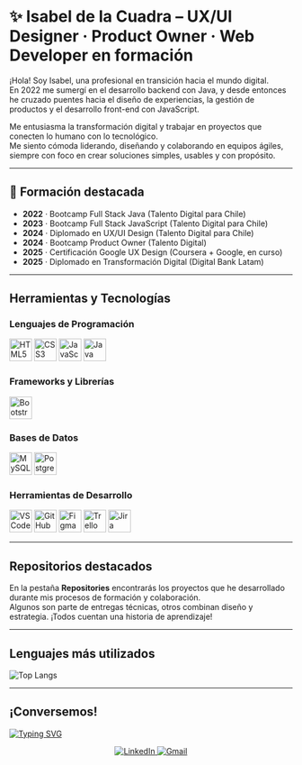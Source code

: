# ✨ Isabel de la Cuadra – UX/UI Designer · Product Owner · Web Developer en formación

¡Hola! Soy Isabel, una profesional en transición hacia el mundo digital.  
En 2022 me sumergí en el desarrollo backend con Java, y desde entonces he cruzado puentes hacia el diseño de experiencias, la gestión de productos y el desarrollo front-end con JavaScript.

Me entusiasma la transformación digital y trabajar en proyectos que conecten lo humano con lo tecnológico.  
Me siento cómoda liderando, diseñando y colaborando en equipos ágiles, siempre con foco en crear soluciones simples, usables y con propósito.

---

## 🚀 Formación destacada

- **2022** · Bootcamp Full Stack Java (Talento Digital para Chile)
- **2023** · Bootcamp Full Stack JavaScript (Talento Digital para Chile)
- **2024** · Diplomado en UX/UI Design (Talento Digital para Chile)
- **2024** · Bootcamp Product Owner (Talento Digital)
- **2025** · Certificación Google UX Design (Coursera + Google, en curso)
- **2025** · Diplomado en Transformación Digital (Digital Bank Latam)

---

## Herramientas y Tecnologías

### Lenguajes de Programación
<p align="left">
<img alt="HTML5" src="https://cdn.jsdelivr.net/gh/devicons/devicon/icons/html5/html5-original.svg" width="40" height="40"/>
<img alt="CSS3" src="https://cdn.jsdelivr.net/gh/devicons/devicon/icons/css3/css3-original.svg" width="40" height="40"/>
<img alt="JavaScript" src="https://cdn.jsdelivr.net/gh/devicons/devicon/icons/javascript/javascript-original.svg" width="40" height="40"/>
<img alt="Java" src="https://cdn.jsdelivr.net/gh/devicons/devicon/icons/java/java-original.svg" width="40" height="40"/>
</p>

### Frameworks y Librerías
<p align="left">
<img alt="Bootstrap" src="https://cdn.jsdelivr.net/gh/devicons/devicon/icons/bootstrap/bootstrap-original.svg" width="40" height="40"/>
</p>

### Bases de Datos
<p align="left">
<img alt="MySQL" src="https://cdn.jsdelivr.net/gh/devicons/devicon/icons/mysql/mysql-original.svg" width="40" height="40"/>
<img alt="PostgreSQL" src="https://cdn.jsdelivr.net/gh/devicons/devicon/icons/postgresql/postgresql-original.svg" width="40" height="40"/>
</p>

### Herramientas de Desarrollo
<p align="left">
<img alt="VSCode" src="https://cdn.jsdelivr.net/gh/devicons/devicon/icons/vscode/vscode-original.svg" width="40" height="40"/>
<img alt="GitHub" src="https://cdn.jsdelivr.net/gh/devicons/devicon/icons/github/github-original.svg" width="40" height="40"/>
<img alt="Figma" src="https://cdn.jsdelivr.net/gh/devicons/devicon/icons/figma/figma-original.svg" width="40" height="40"/>
<img alt="Trello" src="https://cdn.jsdelivr.net/gh/devicons/devicon/icons/trello/trello-plain.svg" width="40" height="40"/>
<img alt="Jira" src="https://cdn.jsdelivr.net/gh/devicons/devicon/icons/atlassian/atlassian-original.svg" width="40" height="40"/>
</p>

---

## Repositorios destacados

En la pestaña **Repositories** encontrarás los proyectos que he desarrollado durante mis procesos de formación y colaboración.  
Algunos son parte de entregas técnicas, otros combinan diseño y estrategia. ¡Todos cuentan una historia de aprendizaje!

---

## Lenguajes más utilizados

![Top Langs](https://github-readme-stats.vercel.app/api/top-langs/?username=Isabel-de-la-Cuadra&layout=compact&bg_color=DEG,bfa58f,bfa996,c0b3a9,c1bcb9)

---

## ¡Conversemos!

[![Typing SVG](https://readme-typing-svg.demolab.com?font=Roboto+Mono&pause=1000&color=ff2700&center=true&vCenter=true&width=800&lines=Si+quieres+contactarme%2C+puedes+hacerlo+a+trav%C3%A9s+de)](https://git.io/typing-svg)

<p align="center">
  <a href="https://www.linkedin.com/in/isabeldelacuadralunas/">
    <img alt="LinkedIn" src="https://img.shields.io/badge/LinkedIn-%230077B5.svg?style=for-the-badge&logo=linkedin&logoColor=white">
  </a>
  <a href="mailto:isabel.de.la.cuadra@gmail.com">
    <img alt="Gmail" src="https://img.shields.io/badge/Gmail-%23D14836.svg?style=for-the-badge&logo=gmail&logoColor=white">
  </a>
</p>

